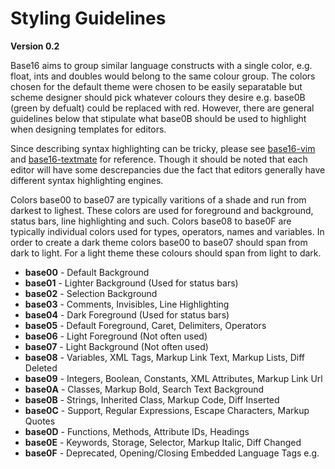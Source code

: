 # Styling Guidelines
**Version 0.2**

Base16 aims to group similar language constructs with a single color, e.g. float, ints and doubles would belong to the same colour group. The colors chosen for the default theme were chosen to be easily separatable but scheme designer should pick whatever colours they desire e.g. base0B (green by defualt) could be replaced with red. However, there are general guidelines below that stipulate what base0B should be used to highlight when designing templates for editors.

Since describing syntax highlighting can be tricky, please see [base16-vim](https://github.com/chriskempson/base16-vim/) and [base16-textmate](https://github.com/chriskempson/base16-textmate/) for reference. Though it should be noted that each editor will have some descrepancies due the fact that editors generally have different syntax highlighting engines.

Colors base00 to base07 are typically varitions of a shade and run from darkest to lighest. These colors are used for foreground and background, status bars, line highlighting and such. Colors base08 to base0F are typically individual colors used for types, operators, names and variables. In order to create a dark theme colors base00 to base07 should span from dark to light. For a light theme these colours should span from light to dark.

- **base00** - Default Background
- **base01** - Lighter Background (Used for status bars)
- **base02** - Selection Background
- **base03** - Comments, Invisibles, Line Highlighting
- **base04** - Dark Foreground (Used for status bars)
- **base05** - Default Foreground, Caret, Delimiters, Operators
- **base06** - Light Foreground (Not often used)
- **base07** - Light Background (Not often used)
- **base08** - Variables, XML Tags, Markup Link Text, Markup Lists, Diff Deleted
- **base09** - Integers, Boolean, Constants, XML Attributes, Markup Link Url
- **base0A** - Classes, Markup Bold, Search Text Background
- **base0B** - Strings, Inherited Class, Markup Code, Diff Inserted
- **base0C** - Support, Regular Expressions, Escape Characters, Markup Quotes
- **base0D** - Functions, Methods, Attribute IDs, Headings
- **base0E** - Keywords, Storage, Selector, Markup Italic, Diff Changed
- **base0F** - Deprecated, Opening/Closing Embedded Language Tags e.g. <?php ?>
